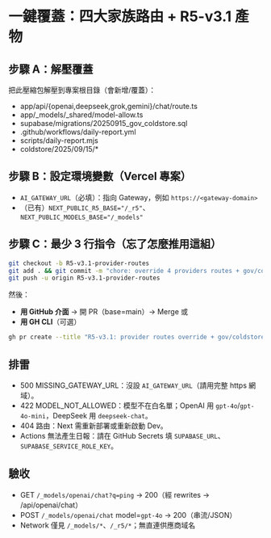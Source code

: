 # 一鍵覆蓋：四大家族路由 + R5-v3.1 產物

## 步驟 A：解壓覆蓋
把此壓縮包解壓到專案根目錄（會新增/覆蓋）：
- app/api/{openai,deepseek,grok,gemini}/chat/route.ts
- app/_models/_shared/model-allow.ts
- supabase/migrations/20250915_gov_coldstore.sql
- .github/workflows/daily-report.yml
- scripts/daily-report.mjs
- coldstore/2025/09/15/*

## 步驟 B：設定環境變數（Vercel 專案）
- `AI_GATEWAY_URL`（必填）：指向 Gateway，例如 `https://<gateway-domain>`
- （已有）`NEXT_PUBLIC_R5_BASE="/_r5"`、`NEXT_PUBLIC_MODELS_BASE="/_models"`

## 步驟 C：最少 3 行指令（忘了怎麼推用這組）
```bash
git checkout -b R5-v3.1-provider-routes
git add . && git commit -m "chore: override 4 providers routes + gov/coldstore bundle"
git push -u origin R5-v3.1-provider-routes
```
然後：
- **用 GitHub 介面** → 開 PR（base=main）→ Merge
或
- **用 GH CLI**（可選）
```bash
gh pr create --title "R5-v3.1: provider routes override + gov/coldstore" --body-file README-QUICKPUSH.md --base main
```

## 排雷
- 500 MISSING_GATEWAY_URL：沒設 `AI_GATEWAY_URL`（請用完整 https 網域）。
- 422 MODEL_NOT_ALLOWED：模型不在白名單；OpenAI 用 `gpt-4o`/`gpt-4o-mini`，DeepSeek 用 `deepseek-chat`。
- 404 路由：Next 需重新部署或重新啟動 Dev。
- Actions 無法產生日報：請在 GitHub Secrets 填 `SUPABASE_URL`、`SUPABASE_SERVICE_ROLE_KEY`。

## 驗收
- GET `/_models/openai/chat?q=ping` → 200（經 rewrites → /api/openai/chat）
- POST `/_models/openai/chat` model=`gpt-4o` → 200（串流/JSON）
- Network 僅見 `/_models/*`、`/_r5/*`；無直連供應商域名